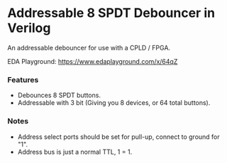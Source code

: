 Addressable 8 SPDT Debouncer in Verilog
=====================================================

An addressable debouncer for use with a CPLD / FPGA. 

EDA Playground: https://www.edaplayground.com/x/64qZ

### Features
* Debounces 8 SPDT buttons.
* Addressable with 3 bit (Giving you 8 devices, or 64 total buttons).

### Notes
* Address select ports should be set for pull-up, connect to ground for "1".
* Address bus is just a normal TTL, 1 = 1.
